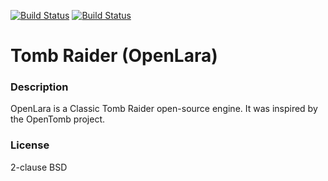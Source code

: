 [![Build Status](https://travis-ci.org/kodi-game/game.libretro.openlara.svg?branch=master)](https://travis-ci.org/kodi-game/game.libretro.openlara)
[![Build Status](https://ci.appveyor.com/api/projects/status/github/kodi-game/game.libretro.openlara?svg=true)](https://ci.appveyor.com/project/kodi-game/game-libretro-openlara)

# Tomb Raider (OpenLara)

### Description
OpenLara is a Classic Tomb Raider open-source engine. It was inspired by the OpenTomb project.

### License
2-clause BSD


